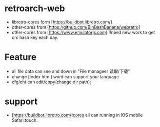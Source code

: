 # retroarch-web

- libretro-cores form [https://buildbot.libretro.com/]
- other-cores from [https://github.com/BinBashBanana/webretro]
- other-cores from [https://www.emulatorjs.com] !!need new work to get crc hash key each day.

# Feature
- all file data can see and down in "File manageer 读取/下载"
- change [index.html] word can support your language
- cfg/cht can edit/copy(change dir path);

# support
- [https://buildbot.libretro.com/]cores all can running in IOS mobile Safari.touch.